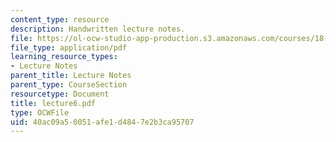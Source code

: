 ```yaml
---
content_type: resource
description: Handwritten lecture notes.
file: https://ol-ocw-studio-app-production.s3.amazonaws.com/courses/18-704-seminar-in-algebra-and-number-theory-rational-points-on-elliptic-curves-fall-2004/40ac09a50051afe1d4847e2b3ca95707_lecture6.pdf
file_type: application/pdf
learning_resource_types:
- Lecture Notes
parent_title: Lecture Notes
parent_type: CourseSection
resourcetype: Document
title: lecture6.pdf
type: OCWFile
uid: 40ac09a5-0051-afe1-d484-7e2b3ca95707
---
```

